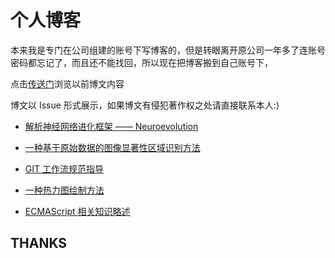 # 个人博客

本来我是专门在公司组建的账号下写博客的，但是转眼离开原公司一年多了连账号密码都忘记了，而且还不能找回，所以现在把博客搬到自己账号下，

点击[传送门](https://github.com/YIXUNFE/blog)浏览以前博文内容

博文以 Issue 形式展示，如果博文有侵犯著作权之处请直接联系本人:)

- [解析神经网络进化框架 —— Neuroevolution](https://github.com/ajccom/blog/issues/6)

- [一种基于原始数据的图像显著性区域识别方法](https://github.com/ajccom/blog/issues/5)

- [GIT 工作流规范指导](https://github.com/ajccom/blog/issues/3)

- [一种热力图绘制方法](https://github.com/ajccom/blog/issues/2)

- [ECMAScript 相关知识略述](https://github.com/ajccom/blog/issues/1)


## THANKS




